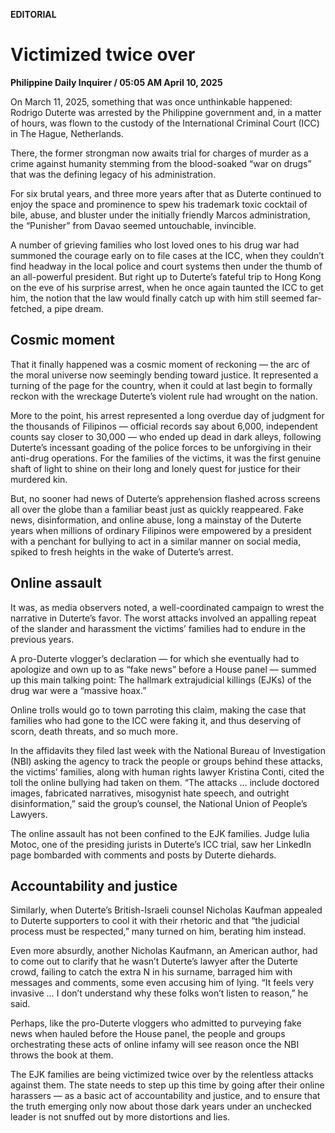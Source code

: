 **EDITORIAL**

# Victimized twice over

****Philippine Daily Inquirer / 05:05 AM April 10, 2025****



On March 11, 2025, something that was once unthinkable happened: Rodrigo Duterte was arrested by the Philippine government and, in a matter of hours, was flown to the custody of the International Criminal Court (ICC) in The Hague, Netherlands.

There, the former strongman now awaits trial for charges of murder as a crime against humanity stemming from the blood-soaked “war on drugs” that was the defining legacy of his administration.

For six brutal years, and three more years after that as Duterte continued to enjoy the space and prominence to spew his trademark toxic cocktail of bile, abuse, and bluster under the initially friendly Marcos administration, the “Punisher” from Davao seemed untouchable, invincible.

A number of grieving families who lost loved ones to his drug war had summoned the courage early on to file cases at the ICC, when they couldn’t find headway in the local police and court systems then under the thumb of an all-powerful president. But right up to Duterte’s fateful trip to Hong Kong on the eve of his surprise arrest, when he once again taunted the ICC to get him, the notion that the law would finally catch up with him still seemed far-fetched, a pipe dream.

## Cosmic moment

That it finally happened was a cosmic moment of reckoning — the arc of the moral universe now seemingly bending toward justice. It represented a turning of the page for the country, when it could at last begin to formally reckon with the wreckage Duterte’s violent rule had wrought on the nation.

More to the point, his arrest represented a long overdue day of judgment for the thousands of Filipinos — official records say about 6,000, independent counts say closer to 30,000 — who ended up dead in dark alleys, following Duterte’s incessant goading of the police forces to be unforgiving in their anti-drug operations. For the families of the victims, it was the first genuine shaft of light to shine on their long and lonely quest for justice for their murdered kin.

But, no sooner had news of Duterte’s apprehension flashed across screens all over the globe than a familiar beast just as quickly reappeared. Fake news, disinformation, and online abuse, long a mainstay of the Duterte years when millions of ordinary Filipinos were empowered by a president with a penchant for bullying to act in a similar manner on social media, spiked to fresh heights in the wake of Duterte’s arrest.

## Online assault

It was, as media observers noted, a well-coordinated campaign to wrest the narrative in Duterte’s favor. The worst attacks involved an appalling repeat of the slander and harassment the victims’ families had to endure in the previous years.

A pro-Duterte vlogger’s declaration — for which she eventually had to apologize and own up to as “fake news” before a House panel — summed up this main talking point: The hallmark extrajudicial killings (EJKs) of the drug war were a “massive hoax.”

Online trolls would go to town parroting this claim, making the case that families who had gone to the ICC were faking it, and thus deserving of scorn, death threats, and so much more.

In the affidavits they filed last week with the National Bureau of Investigation (NBI) asking the agency to track the people or groups behind these attacks, the victims’ families, along with human rights lawyer Kristina Conti, cited the toll the online bullying had taken on them. “The attacks … include doctored images, fabricated narratives, misogynist hate speech, and outright disinformation,” said the group’s counsel, the National Union of People’s Lawyers.

The online assault has not been confined to the EJK families. Judge Iulia Motoc, one of the presiding jurists in Duterte’s ICC trial, saw her LinkedIn page bombarded with comments and posts by Duterte diehards.

## Accountability and justice

Similarly, when Duterte’s British-Israeli counsel Nicholas Kaufman appealed to Duterte supporters to cool it with their rhetoric and that “the judicial process must be respected,” many turned on him, berating him instead.

Even more absurdly, another Nicholas Kaufmann, an American author, had to come out to clarify that he wasn’t Duterte’s lawyer after the Duterte crowd, failing to catch the extra N in his surname, barraged him with messages and comments, some even accusing him of lying. “It feels very invasive … I don’t understand why these folks won’t listen to reason,” he said.

Perhaps, like the pro-Duterte vloggers who admitted to purveying fake news when hauled before the House panel, the people and groups orchestrating these acts of online infamy will see reason once the NBI throws the book at them.

The EJK families are being victimized twice over by the relentless attacks against them. The state needs to step up this time by going after their online harassers — as a basic act of accountability and justice, and to ensure that the truth emerging only now about those dark years under an unchecked leader is not snuffed out by more distortions and lies.